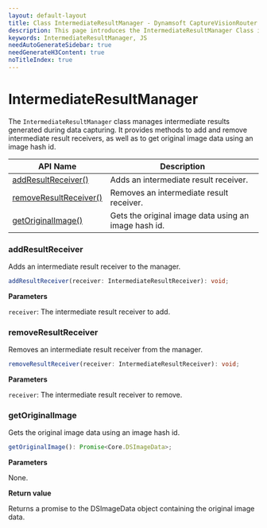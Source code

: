 ```yaml
---
layout: default-layout
title: Class IntermediateResultManager - Dynamsoft CaptureVisionRouter Module JS Edition API Reference
description: This page introduces the IntermediateResultManager Class in Dynamsoft CaptureVisionRouter Module JS Edition.
keywords: IntermediateResultManager, JS
needAutoGenerateSidebar: true
needGenerateH3Content: true
noTitleIndex: true
---
```


# IntermediateResultManager

The `IntermediateResultManager` class manages intermediate results generated during data capturing. It provides methods to add and remove intermediate result receivers, as well as to get original image data using an image hash id.

| API Name                                        | Description                                          |
| ----------------------------------------------- | ---------------------------------------------------- |
| [addResultReceiver()](#addresultreceiver)       | Adds an intermediate result receiver.                |
| [removeResultReceiver()](#removeresultreceiver) | Removes an intermediate result receiver.             |
| [getOriginalImage()](#getoriginalimage)         | Gets the original image data using an image hash id. |

### addResultReceiver

Adds an intermediate result receiver to the manager.

```typescript
addResultReceiver(receiver: IntermediateResultReceiver): void;
```

**Parameters**

`receiver`: The intermediate result receiver to add.

### removeResultReceiver

Removes an intermediate result receiver from the manager.

```typescript
removeResultReceiver(receiver: IntermediateResultReceiver): void;
```

**Parameters**

`receiver`: The intermediate result receiver to remove.

### getOriginalImage

Gets the original image data using an image hash id.

```typescript
getOriginalImage(): Promise<Core.DSImageData>;
```

**Parameters**

None.

**Return value**

Returns a promise to the DSImageData object containing the original image data.